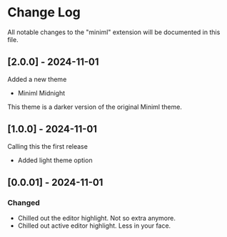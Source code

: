 # Change Log

All notable changes to the "miniml" extension will be documented in this file.

## [2.0.0] - 2024-11-01

Added a new theme
- Miniml Midnight

This theme is a darker version of the original Miniml theme.


## [1.0.0] - 2024-11-01

Calling this the first release
- Added light theme option

## [0.0.01] - 2024-11-01

### Changed
- Chilled out the editor highlight. Not so extra anymore.
- Chilled out active editor highlight. Less in your face.
